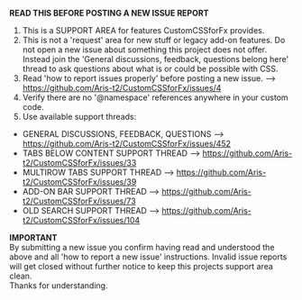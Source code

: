<b>READ THIS BEFORE POSTING A NEW ISSUE REPORT</b>  


1. This is a SUPPORT AREA for features CustomCSSforFx provides.
2. This is not a 'request' area for new stuff or legacy add-on features. Do not open a new issue about something this project does not offer. Instead join the 'General discussions, feedback, questions belong here' thread to ask questions about what is or could be possible with CSS.
3. Read 'how to report issues properly' before posting a new issue.
--> https://github.com/Aris-t2/CustomCSSforFx/issues/4
4. Verify there are no '@namespace' references anywhere in your custom code.
5. Use available support threads:
- GENERAL DISCUSSIONS, FEEDBACK, QUESTIONS --> https://github.com/Aris-t2/CustomCSSforFx/issues/452
- TABS BELOW CONTENT SUPPORT THREAD --> https://github.com/Aris-t2/CustomCSSforFx/issues/33
- MULTIROW TABS SUPPORT THREAD --> https://github.com/Aris-t2/CustomCSSforFx/issues/39
- ADD-ON BAR SUPPORT THREAD --> https://github.com/Aris-t2/CustomCSSforFx/issues/73
- OLD SEARCH SUPPORT THREAD --> https://github.com/Aris-t2/CustomCSSforFx/issues/104

<b>IMPORTANT</b>   
By submitting a new issue you confirm having read and understood the above and all 'how to report a new issue' instructions.
Invalid issue reports will get closed without further notice to keep this projects support area clean.  
Thanks for understanding.
